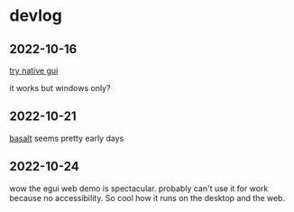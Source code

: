 # devlog

## 2022-10-16

[try native gui](https://github.com/gabdube/native-windows-gui)

it works but windows only?

## 2022-10-21

[basalt](https://github.com/AustinJ235/basalt) seems pretty early days

## 2022-10-24

wow the egui web demo is spectacular. probably can't use it for work because no accessibility. So cool how it runs on the desktop and the web. 